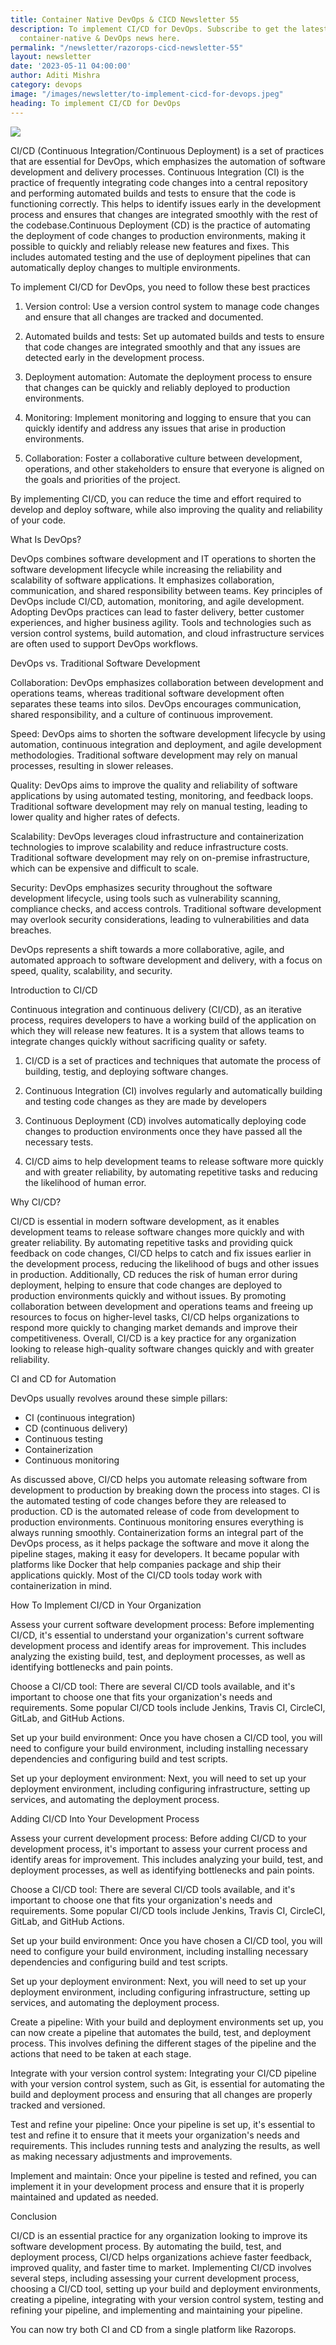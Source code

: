 ```yaml
---
title: Container Native DevOps & CICD Newsletter 55
description: To implement CI/CD for DevOps. Subscribe to get the latest updates on
  container-native & DevOps news here.
permalink: "/newsletter/razorops-cicd-newsletter-55"
layout: newsletter
date: '2023-05-11 04:00:00'
author: Aditi Mishra
category: devops
image: "/images/newsletter/to-implement-cicd-for-devops.jpeg"
heading: To implement CI/CD for DevOps
---
```


![](/images/newsletter/to-implement-cicd-for-devops.jpeg)
<br>

CI/CD (Continuous Integration/Continuous Deployment) is a set of practices that are essential for DevOps, which emphasizes the automation of software development and delivery processes. Continuous Integration (CI) is the practice of frequently integrating code changes into a central repository and performing automated builds and tests to ensure that the code is functioning correctly. This helps to identify issues early in the development process and ensures that changes are integrated smoothly with the rest of the codebase.Continuous Deployment (CD) is the practice of automating the deployment of code changes to production environments, making it possible to quickly and reliably release new features and fixes. This includes automated testing and the use of deployment pipelines that can automatically deploy changes to multiple environments.

To implement CI/CD for DevOps, you need to follow these best practices

1. Version control: Use a version control system to manage code changes and ensure that all changes are tracked and documented.

2. Automated builds and tests: Set up automated builds and tests to ensure that code changes are integrated smoothly and that any issues are detected early in the development process.

3. Deployment automation: Automate the deployment process to ensure that changes can be quickly and reliably deployed to production environments.

4. Monitoring: Implement monitoring and logging to ensure that you can quickly identify and address any issues that arise in production environments.

5. Collaboration: Foster a collaborative culture between development, operations, and other stakeholders to ensure that everyone is aligned on the goals and priorities of the project.
 
By implementing CI/CD, you can reduce the time and effort required to develop and deploy software, while also improving the quality and reliability of your code.

What Is DevOps?

DevOps combines software development and IT operations to shorten the software development lifecycle while increasing the reliability and scalability of software applications. It emphasizes collaboration, communication, and shared responsibility between teams. Key principles of DevOps include CI/CD, automation, monitoring, and agile development. Adopting DevOps practices can lead to faster delivery, better customer experiences, and higher business agility. Tools and technologies such as version control systems, build automation, and cloud infrastructure services are often used to support DevOps workflows.

DevOps vs. Traditional Software Development

Collaboration: DevOps emphasizes collaboration between development and operations teams, whereas traditional software development often separates these teams into silos. DevOps encourages communication, shared responsibility, and a culture of continuous improvement.

Speed: DevOps aims to shorten the software development lifecycle by using automation, continuous integration and deployment, and agile development methodologies. Traditional software development may rely on manual processes, resulting in slower releases.

Quality: DevOps aims to improve the quality and reliability of software applications by using automated testing, monitoring, and feedback loops. Traditional software development may rely on manual testing, leading to lower quality and higher rates of defects.

Scalability: DevOps leverages cloud infrastructure and containerization technologies to improve scalability and reduce infrastructure costs. Traditional software development may rely on on-premise infrastructure, which can be expensive and difficult to scale.

Security: DevOps emphasizes security throughout the software development lifecycle, using tools such as vulnerability scanning, compliance checks, and access controls. Traditional software development may overlook security considerations, leading to vulnerabilities and data breaches.

DevOps represents a shift towards a more collaborative, agile, and automated approach to software development and delivery, with a focus on speed, quality, scalability, and security.

Introduction to CI/CD

Continuous integration and continuous delivery (CI/CD), as an iterative process, requires developers to have a working build of the application on which they will release new features. It is a system that allows teams to integrate changes quickly without sacrificing quality or safety.

1. CI/CD is a set of practices and techniques that automate the process of building, testig, and deploying software changes.

2. Continuous Integration (CI) involves regularly and automatically building and testing code changes as they are made by developers

3. Continuous Deployment (CD) involves automatically deploying code changes to production environments once they have passed all the necessary tests.

4. CI/CD aims to help development teams to release software more quickly and with greater reliability, by automating repetitive tasks and reducing the likelihood of human error.

Why CI/CD?

CI/CD is essential in modern software development, as it enables development teams to release software changes more quickly and with greater reliability. By automating repetitive tasks and providing quick feedback on code changes, CI/CD helps to catch and fix issues earlier in the development process, reducing the likelihood of bugs and other issues in production. Additionally, CD reduces the risk of human error during deployment, helping to ensure that code changes are deployed to production environments quickly and without issues. By promoting collaboration between development and operations teams and freeing up resources to focus on higher-level tasks, CI/CD helps organizations to respond more quickly to changing market demands and improve their competitiveness. Overall, CI/CD is a key practice for any organization looking to release high-quality software changes quickly and with greater reliability.

CI and CD for Automation

DevOps usually revolves around these simple pillars: 

* CI (continuous integration)
* CD (continuous delivery) 
* Continuous testing 
* Containerization 
* Continuous monitoring 

As discussed above, CI/CD helps you automate releasing software from development to production by breaking down the process into stages. CI is the automated testing of code changes before they are released to production. CD is the automated release of code from development to production environments. Continuous monitoring ensures everything is always running smoothly. Containerization forms an integral part of the DevOps process, as it helps package the software and move it along the pipeline stages, making it easy for developers. It became popular with platforms like Docker that help companies package and ship their applications quickly. Most of the CI/CD tools today work with containerization in mind. 

How To Implement CI/CD in Your Organization

Assess your current software development process: Before implementing CI/CD, it's essential to understand your organization's current software development process and identify areas for improvement. This includes analyzing the existing build, test, and deployment processes, as well as identifying bottlenecks and pain points.

Choose a CI/CD tool: There are several CI/CD tools available, and it's important to choose one that fits your organization's needs and requirements. Some popular CI/CD tools include Jenkins, Travis CI, CircleCI, GitLab, and GitHub Actions.

Set up your build environment: Once you have chosen a CI/CD tool, you will need to configure your build environment, including installing necessary dependencies and configuring build and test scripts.

Set up your deployment environment: Next, you will need to set up your deployment environment, including configuring infrastructure, setting up services, and automating the deployment process.

Adding CI/CD Into Your Development Process

Assess your current development process: Before adding CI/CD to your development process, it's important to assess your current process and identify areas for improvement. This includes analyzing your build, test, and deployment processes, as well as identifying bottlenecks and pain points.

Choose a CI/CD tool: There are several CI/CD tools available, and it's important to choose one that fits your organization's needs and requirements. Some popular CI/CD tools include Jenkins, Travis CI, CircleCI, GitLab, and GitHub Actions.

Set up your build environment: Once you have chosen a CI/CD tool, you will need to configure your build environment, including installing necessary dependencies and configuring build and test scripts.

Set up your deployment environment: Next, you will need to set up your deployment environment, including configuring infrastructure, setting up services, and automating the deployment process.

Create a pipeline: With your build and deployment environments set up, you can now create a pipeline that automates the build, test, and deployment process. This involves defining the different stages of the pipeline and the actions that need to be taken at each stage.

Integrate with your version control system: Integrating your CI/CD pipeline with your version control system, such as Git, is essential for automating the build and deployment process and ensuring that all changes are properly tracked and versioned.

Test and refine your pipeline: Once your pipeline is set up, it's essential to test and refine it to ensure that it meets your organization's needs and requirements. This includes running tests and analyzing the results, as well as making necessary adjustments and improvements.

Implement and maintain: Once your pipeline is tested and refined, you can implement it in your development process and ensure that it is properly maintained and updated as needed.

Conclusion

CI/CD is an essential practice for any organization looking to improve its software development process. By automating the build, test, and deployment process, CI/CD helps organizations achieve faster feedback, improved quality, and faster time to market. Implementing CI/CD involves several steps, including assessing your current
development process, choosing a CI/CD tool, setting up your build and deployment environments, creating a pipeline, integrating with your version control system, testing and refining your pipeline, and implementing and maintaining your pipeline.

You can now try both CI and CD from a single platform like Razorops.
